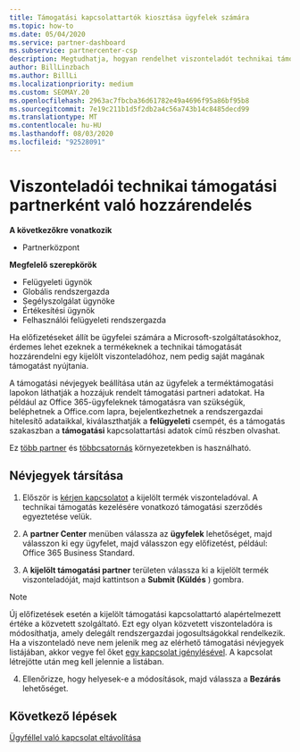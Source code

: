 ```yaml
---
title: Támogatási kapcsolattartók kiosztása ügyfelek számára
ms.topic: how-to
ms.date: 05/04/2020
ms.service: partner-dashboard
ms.subservice: partnercenter-csp
description: Megtudhatja, hogyan rendelhet viszonteladót technikai támogatási partnerként a Microsoft-szolgáltatásokra előfizetéssel rendelkező ügyfelek számára.
author: BillLinzbach
ms.author: BillLi
ms.localizationpriority: medium
ms.custom: SEOMAY.20
ms.openlocfilehash: 2963ac7fbcba36d61782e49a4696f95a86bf95b8
ms.sourcegitcommit: 7e19c211b1d5f2db2a4c56a743b14c8485decd99
ms.translationtype: MT
ms.contentlocale: hu-HU
ms.lasthandoff: 08/03/2020
ms.locfileid: "92528091"
---
```

# <a name="assign-a-reseller-as-a-technical-support-contact-for-customers"></a>Viszonteladói technikai támogatási partnerként való hozzárendelés

**A következőkre vonatkozik**

- Partnerközpont

**Megfelelő szerepkörök**

- Felügyeleti ügynök
- Globális rendszergazda
- Segélyszolgálat ügynöke
- Értékesítési ügynök
- Felhasználói felügyeleti rendszergazda

Ha előfizetéseket állít be ügyfelei számára a Microsoft-szolgáltatásokhoz, érdemes lehet ezeknek a termékeknek a technikai támogatását hozzárendelni egy kijelölt viszonteladóhoz, nem pedig saját magának támogatást nyújtania.

A támogatási névjegyek beállítása után az ügyfelek a terméktámogatási lapokon láthatják a hozzájuk rendelt támogatási partneri adatokat. Ha például az Office 365-ügyfeleknek támogatásra van szükségük, beléphetnek a Office.com lapra, bejelentkezhetnek a rendszergazdai hitelesítő adataikkal, kiválaszthatják a **felügyeleti** csempét, és a támogatás szakaszban a **támogatási** kapcsolattartási adatok című részben olvashat.

Ez [több partner](multipartner.md) és [többcsatornás](multichannel.md) környezetekben is használható. 


## <a name="assign-contacts"></a>Névjegyek társítása

1.  Először is [kérjen kapcsolatot](request-a-relationship-with-a-customer.md) a kijelölt termék viszonteladóval. A technikai támogatás kezelésére vonatkozó támogatási szerződés egyeztetése velük.

2.  A **partner Center** menüben válassza az **ügyfelek** lehetőséget, majd válasszon ki egy ügyfelet, majd válasszon egy előfizetést, például: Office 365 Business Standard.

3.  A  **kijelölt támogatási partner** területen válassza ki a kijelölt termék viszonteladóját, majd kattintson a **Submit (Küldés** ) gombra. 

   >[!NOTE]  
 >Új előfizetések esetén a kijelölt támogatási kapcsolattartó alapértelmezett értéke a közvetett szolgáltató. Ezt egy olyan közvetett viszonteladóra is módosíthatja, amely delegált rendszergazdai jogosultságokkal rendelkezik.    
>Ha a viszonteladó neve nem jelenik meg az elérhető támogatási névjegyek listájában, akkor vegye fel őket [egy kapcsolat igénylésével](request-a-relationship-with-a-customer.md). A kapcsolat létrejötte után meg kell jelennie a listában.  

4.  Ellenőrizze, hogy helyesek-e a módosítások, majd válassza a **Bezárás** lehetőséget.

## <a name="next-steps"></a>Következő lépések

[Ügyféllel való kapcsolat eltávolítása](remove-a-relationship.md)